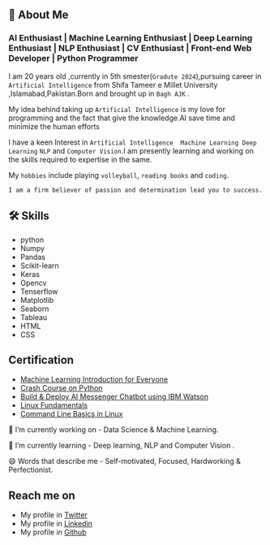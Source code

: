 ## 🚀 About Me
### AI Enthusiast | Machine Learning Enthusiast | Deep Learning Enthusiast | NLP Enthusiast | CV Enthusiast | Front-end Web Developer | Python Programmer
I am 20 years old ,currently in 5th smester(`Gradute 2024`),pursuing career in `Artificial Intelligence` from Shifa Tameer e Millet University ,Islamabad,Pakistan.Born and brought up in `Bagh AJK` .

My idea behind taking up `Artificial Intelligence` is my love for programming and the fact that give the knowledge.AI save time and minimize the human efforts

I have a keen Interest in `Artificial Intelligence  Machine Learning Deep Learning` `NLP` and `Computer Vision`.I am presently learning and working on the skills required to expertise in the same.

My `hobbies` include playing `volleyball`, `reading books` and `coding`.

`I am a firm believer of passion and determination lead you to success.`


## 🛠 Skills
- python
- Numpy
- Pandas
- Scikit-learn
- Keras
- Opencv
- Tenserflow
- Matplotlib
- Seaborn
- Tableau
- HTML
- CSS
## Certification

- [Machine Learning Introduction for Everyone](https://www.coursera.org/account/accomplishments/certificate/EFSG9PMGBZ82)
- [Crash Course on Python](https://www.coursera.org/account/accomplishments/certificate/EP4DF4YH7DT5)
- [Build & Deploy AI Messenger Chatbot using IBM Watson](https://www.coursera.org/account/accomplishments/certificate/Y99HBEN7GZ5H)
- [Linux Fundamentals](https://www.coursera.org/account/accomplishments/certificate/W23LAKG96W7K)
- [Command Line Basics in Linux](https://www.coursera.org/account/accomplishments/certificate/S6W2JUFMSJFB)


🔭 I’m currently working on - Data Science & Machine Learning.

🌱 I’m currently learning - Deep learning, NLP and Computer Vision .

😄 Words that describe me - Self-motivated, Focused, Hardworking & Perfectionist.
## Reach me on

- My profile in [Twitter](https://twitter.com/WajahatAli0981)
- My profile in [Linkedin](https://www.linkedin.com/in/wajahat-ali-basharat/)
- My profile in [Github](https://github.com/WajahatAliBasharat073)
